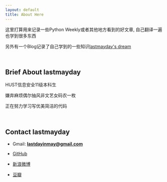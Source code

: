 ```yaml
---
layout: default
title: About Here
---
```


这里打算用来记录一些Python Weekly或者其他地方看到的好文章, 自己翻译一遍也学到很多东西

另外有一个Blog记录了自己学到的一些知识[lastmayday's dream](http://error404.sinaapp.com)

<br />

## Brief About lastmayday

 HUST信息安全11级本科生

 嫌弃麻烦偶尔抽风非文艺女码农一枚

 正在努力学习写优美简洁的代码

<br />

## Contact lastmayday

+ Gmail: **lastdayinmay@gmail.com**

+ [GitHub](https://github.com/lastmayday "GitHub")

+ [新浪微博](http://weibo.com/lastmayday "新浪微博")

+ [豆瓣](http://www.douban.com/people/lastmayday/ "豆瓣")

<br />
